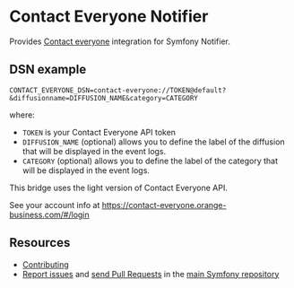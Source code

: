 Contact Everyone Notifier
=========================

Provides [Contact everyone](https://www.orange-business.com/fr/produits/contact-everyone) integration for Symfony Notifier.

DSN example
-----------

```
CONTACT_EVERYONE_DSN=contact-everyone://TOKEN@default?&diffusionname=DIFFUSION_NAME&category=CATEGORY
```

where:
 - `TOKEN` is your Contact Everyone API token
 - `DIFFUSION_NAME` (optional) allows you to define the label of the diffusion that will be displayed in the event logs.
 - `CATEGORY` (optional) allows you to define the label of the category that will be displayed in the event logs.

This bridge uses the light version of Contact Everyone API.

See your account info at https://contact-everyone.orange-business.com/#/login

Resources
---------

 * [Contributing](https://symfony.com/doc/current/contributing/index.html)
 * [Report issues](https://github.com/symfony/symfony/issues) and
   [send Pull Requests](https://github.com/symfony/symfony/pulls)
   in the [main Symfony repository](https://github.com/symfony/symfony)
